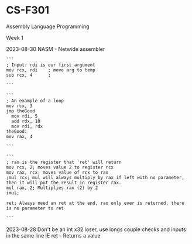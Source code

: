 # CS-F301
Assembly Language Programming


Week 1

2023-08-30
  NASM - Netwide assembler

    ```
    ; Input: rdi is our first argument
    mov rcx, rdi    ; move arg to temp
    sub rcx, 4      ; 

    ```

    ```
    ; An example of a loop
    mov rcx, 3
    jmp theGood
      mov rdi, 5
      add rdx, 10
      mov rdi, rdx
    theGood:
    mov rax, 4
    
    ```

    ```
    ; rax is the register that 'ret' will return
    mov rcx, 2; moves value 2 to register rcx
    mov rax, rcx; moves value of rcx to rax
    ;mul rcx; mul will always multiply by rax if left with no parameter, then it will put the result in register rax.
    mul rax, 2; Multiplies rax (2) by 2
    imul; 
    
    ret; Always need an ret at the end, rax only ever is returned, there is no parameter to ret
  
    ```

2023-08-28
Don't be an int x32 loser, use longs
couple checks and inputs in the same line IE
  ret - Returns a value
